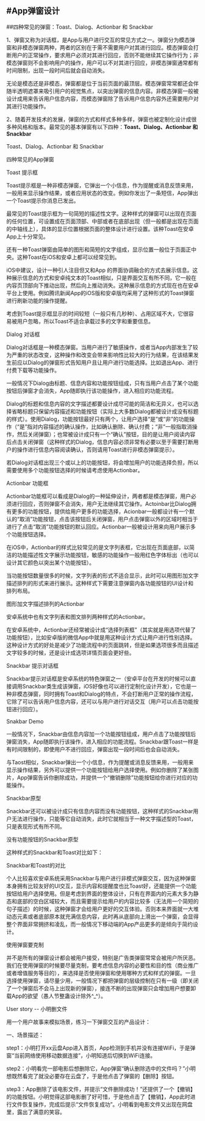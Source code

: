 #App弹窗设计
---
##四种常见的弹窗：Toast、Dialog、Actionbar 和 Snackbar

1、弹窗又称为对话框，是App与用户进行交互的常见方式之一。弹窗分为模态弹窗和非模态弹窗两种，两者的区别在于需不需要用户对其进行回应。模态弹窗会打断用户的正常操作，要求用户必须对其进行回应，否则不能继续其它操作行为；非模态弹窗则不会影响用户的操作，用户可以不对其进行回应，非模态弹窗通常都有时间限制，出现一段时间后就会自动消失。

 无论是模态还是非模态，弹窗都是位于当前页面的最顶层。模态弹窗常常都还会伴随半透明遮罩来吸引用户的视觉焦点，以突出弹窗的信息内容。非模态弹窗一般被设计成用来告诉用户信息内容，而模态弹窗除了告诉用户信息内容外还需要用户对其进行功能操作。


2、随着开发技术的发展，弹窗的方式和样式多种多样，弹窗也被定制化设计成很多种风格和版本。最常见的基本弹窗有以下四种：**Toast、Dialog、Actionbar 和 Snackbar**

Toast、Dialog、Actionbar 和 Snackbar

四种常见的App弹窗

Toast 提示框

 Toast提示框是一种非模态弹窗，它弹出一个小信息，作为提醒或消息反馈来用，一般用来显示操作结果，或者应用状态的改变。例如你发出了一条短信，App弹出一个Toast提示你消息已发出。

 最常见的Toast提示框为一句简短的描述性文字。这种样式的弹窗可以出现在页面的任何位置，可设置成在页面顶部、中部或者在底部出现（但一般都是出现在页面的中轴线上），具体的显示位置根据页面的整体设计进行设置。该种Toast在安卓App上十分常见。

 还有一种Toast弹窗由简单的图形和简短的文字组成，显示位置一般位于页面正中央。这种Toast在iOS和安卓上都可以经常见到。

 iOS中建议，设计一种引人注目但又和App 的界面协调融合的方式去展示信息。这种展示信息的方式和安卓纯文本的Toast相似，只是界面交互有所不同，它一般在内容页顶部向下推动出现，然后向上推动消失。这种展示信息的方式现在也在安卓平台上使用。例如腾讯新闻App的iOS版和安卓版均采用了这种形式的Toast弹窗进行刷新功能的操作提醒。

 考虑到Toast提示框显示的时间较短（一般只有几秒种）、占用区域不大，它很容易被用户忽略，所以Toast不适合承载过多的文字和重要信息。

Dialog 对话框

 Dialog对话框是一种模态弹窗。当用户进行了敏感操作，或者当App内部发生了较为严重的状态改变，这种操作和改变会带来影响性比较大的行为结果，在该结果发生前应以Dialog的弹窗形式告知用户且让用户进行功能选择。比如退出App、进行付费下载等功能操作。

 一般情况下Dialog由标题、信息内容和功能按钮组成，只有当用户点击了某个功能按钮后弹窗才会消失，App随即执行该功能操作，进入相应的功能流程。

 Dialog的标题和信息内容的文字描述都要设计成尽可能的简洁和无异义，也可以选择省略标题只保留内容描述和功能按钮（实际上大多数Dialog都被设计成没有标题的样式）。使用Dialog，功能按钮最好只有两个，让用户选择“是”或“非”的功能操作（“是”指对内容描述的确认操作，比如确认删除、确认付费；“非”一般指取消操作，然后关闭弹窗）；也常被设计成只有一个“确认”按钮，目的是让用户阅读内容后点击关闭弹窗（这种样式的Dialog，信息内容必须非常有必要以至于需要打断用户的操作进行信息内容阅读确认，否则请用Toast进行非模态弹窗提示）。

 若Dialog对话框出现三个或以上的功能按钮，将会增加用户的功能选择负担，所以需要使用多个功能按钮选择的时候请考虑使用Actionbar。

Actionbar 功能框

 Actionbar功能框可以看成是Dialog的一种延伸设计，两者都是模态弹窗，用户必须进行回应，否则弹窗不会消失，用户无法继续其它操作。Actoinbar比Dialog拥有更多的功能按钮，提供给用户更多的功能选择，Acionbar一般都设计有一个默认的“取消”功能按钮，点击该按钮后关闭弹窗，用户点击弹窗以外的区域时相当于进行了点击“取消”功能按钮的默认回应。Actionbar一般被设计用来向用户展示多个功能按钮选择。

 在iOS中，Actionbar的样式比较常见的是文字列表框，它出现在页面底部，以简洁的功能描述性文字展示功能按钮，敏感的功能操作一般用红色字体标出（也可以设计其它颜色以突出某个功能按钮）。

 当功能按钮数量很多的时候，文字列表的形式不适合显示，此时可以用图形加文字描述排列的形式来进行展示。这种样式下需要注意弹窗内各功能按钮的UI设计和排列布局。

图形加文字描述排列的Actionbar

 安卓系统中也有文字列表和图文排列两种样式的Actionbar。

 在安卓系统中，Actionbar还经常被设计成“选择列表框”（其实就是用选项代替了功能按钮），比如安卓版的微信App中就是用这种设计方式让用户进行性别选择。这种设计方式的好处是减少了功能流程中的页面跳转，但是如果选项很多而且描述文字较多的时候，还是设计成选项详情页面会更好些。



Snackbar 提示对话框

 Snackbar提示对话框是安卓系统的特色弹窗之一（安卓平台在开发的时候可以直接调用Snackbar类生成该弹窗，iOS好像也可以进行定制化设计开发），它也是一种非模态弹窗，同时拥有Toast和Dialog的特点，不会打断用户正常的操作流程，它除了可以告诉用户信息内容，还可以与用户进行对话交互（用户可以点击功能按钮进行回应）。

Snakbar Demo

 一般情况下，Snackbar由信息内容加一个功能按钮组成，用户点击了功能按钮后弹窗消失，App随即执行该操作，进入相应的功能流程。Snackbar跟Toast一样是有时间限制的，即使用户不进行回应，弹窗出现一段时间后也会自动消失。

 与Taost相似，Snackbar弹出一个小信息，作为提醒或消息反馈来用，一般用来显示操作结果，另外可以提供一个功能按钮给用户选择使用。例如你删除了某张图片，App弹窗告诉你删除成功，并提供一个“撤销删除”功能按钮给你进行对应的功能操作。

Snackbar原型

 Snackbar还可以被设计成只有信息内容而没有功能按钮，这种样式的Snackbar用户无法进行操作，只能等它自动消失，此时它就相当于一种文字描述型的Toast，只是表现形式有所不同。

没有功能按钮的Snackbar原型

 这种样式的Snackbar和Toast对比如下：

Snackbar和Toast的对比

 个人比较喜欢安卓系统采用Snackbar与用户进行非模式弹窗交互，因为这种弹窗本身拥有比较友好的UI交互，显示内容和提醒度也比Toast好，还能提供一个功能按钮给用户选择使用。但是考虑到界面的整体设计，只有在界面内的元素大多为静态和底部的空白区域较大，而且需要提示给用户的内容比较多（无法用一个简短的句子描述）的时候，这种弹窗才会给用户更好的交互体验。否则本来界面就一大堆动态元素或者底部原本就充满信息内容，此时再从底部向上滑出一个弹窗，会显得整个界面非常拥挤和凌乱，而一般情况下移动端的App产品更多的是倾向于简约设计。

使用弹窗要克制

 并不是所有的弹窗设计都会被用户接受，特别是广告类弹窗常常会被用户所厌恶。我们在使用弹窗的时候要尽量克制，要考虑信息内容的必要性和目的性（商业推广或者增值服务等目的），来选择是否使用弹窗和使用哪种方式和样式的弹窗。一旦选择使用弹窗，请尽量少用，一般情况下都把弹窗的层级控制在只有一级（即关闭了一个弹窗后不会马上出现新的弹窗），接连不断的出现弹窗只会增加用户想要卸载App的欲望（愚人节整蛊设计除外^_^）。

User story -- 小明删文件

用一个用户故事来模拟场景，练习一下弹窗交互的产品设计：

一、场景描述：

step1：小明打开xx云盘App进入首页，App检测到手机并没有连接WiFi，于是弹窗“当前网络使用移动数据连接”，小明知道后切换到WiFi连接。

step2：小明看完一部电影后想删除它，App弹窗“确认删除选中的文件吗？”小明想既然看完了就没必要存在云盘了，于是他点击了弹窗的【删除】按钮。

step3：App删除了该电影文件，并提示“文件删除成功！”还提供了一个【撤销】的功能按钮。小明觉得这部电影删了好可惜，于是他点击了【撤销】，App此时进行文件恢复操作，完成后提示“文件恢复成功”。小明看到电影文件又出现在网盘里，露出了满意的笑容。




